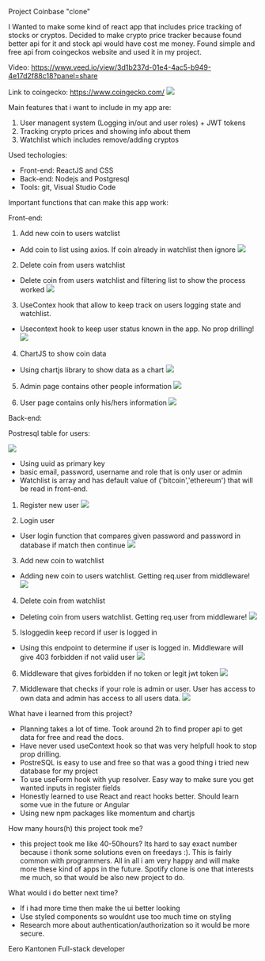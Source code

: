 

Project Coinbase "clone"

I Wanted to make some kind of react app that includes price tracking of stocks or cryptos.
Decided to make crypto price tracker because found better api for it and stock api would have cost me money.
Found simple and free api from coingeckos website and used it in my project.

Video: https://www.veed.io/view/3d1b237d-01e4-4ac5-b949-4e17d2f88c18?panel=share

Link to coingecko: https://www.coingecko.com/
![](https://github.com/Eero556/Crypto-Tracker/blob/main/Doku/Images/project-coinbase1.PNG)

Main features that i want to include in my app are:
1. User managent system (Logging in/out and user roles) + JWT tokens
2. Tracking crypto prices and showing info about them
3. Watchlist which includes remove/adding cryptos


Used techologies:
- Front-end: ReactJS and CSS
- Back-end: Nodejs and Postgresql
- Tools: git, Visual Studio Code


Important functions that can make this app work:

Front-end:

1. Add new coin to users watclist
- Add coin to list using axios. If coin already in watchlist then ignore
![](https://github.com/Eero556/Crypto-Tracker/blob/main/Doku/Images/addcoin-project2.PNG)

2. Delete coin from users watchlist
- Delete coin from users watchlist and filtering list to show the process worked
![](https://github.com/Eero556/Crypto-Tracker/blob/main/Doku/Images/deletecoin-project.PNG)

3. UseContex hook that allow to keep track on users logging state and watchlist.
- Usecontext hook to keep user status known in the app. No prop drilling!
![](https://github.com/Eero556/Crypto-Tracker/blob/main/Doku/Images/usercontexproject.PNG)

4. ChartJS to show coin data
- Using chartjs library to show data as a chart
![](https://github.com/Eero556/Crypto-Tracker/blob/main/Doku/Images/chartjsproject.PNG)

5. Admin page contains other people information
![](https://github.com/Eero556/Crypto-Tracker/blob/main/Doku/Images/admin.PNG)

6. User page contains only his/hers information
![](https://github.com/Eero556/Crypto-Tracker/blob/main/Doku/Images/user.PNG)


Back-end:


Postresql table for users:

![](https://github.com/Eero556/Crypto-Tracker/blob/main/Doku/Images/table-users.PNG)

- Using uuid as primary key
- basic email, password, username and role that is only user or admin
- Watchlist is array and has default value of ('bitcoin','ethereum') that will be read in front-end.


1. Register new user
![](https://github.com/Eero556/Crypto-Tracker/blob/main/Doku/Images/backendRegisterproject.PNG)

2. Login user
- User login function that compares given password and password in database if match then continue
![](https://github.com/Eero556/Crypto-Tracker/blob/main/Doku/Images/backendprojectlogin.PNG)

3. Add new coin to watchlist
- Adding new coin to users watchlist. Getting req.user from middleware!
![](https://github.com/Eero556/Crypto-Tracker/blob/main/Doku/Images/backendAddproject.PNG)

4. Delete coin from watchlist
- Deleting coin from users watchlist. Getting req.user from middleware!
![](https://github.com/Eero556/Crypto-Tracker/blob/main/Doku/Images/Deletebackendproject.PNG)

5. Isloggedin keep record if user is logged in
- Using this endpoint to determine if user is logged in. Middleware will give 403 forbidden if not valid user
![](Crypto/Doku/Images/userupdateproject.PNG)

6. Middleware that gives forbidden if no token or legit jwt token
![](https://github.com/Eero556/Crypto-Tracker/blob/main/Doku/Images/middlewareproject.PNG)

7. Middleware that checks if your role is admin or user. User has access to own data and admin has access to all users data.
![](https://github.com/Eero556/Crypto-Tracker/blob/main/Doku/Images/middlewarerole.PNG)

What have i learned from this project?

- Planning takes a lot of time. Took around 2h to find proper api to get data for free and read the docs.
- Have never used useContext hook so that was very helpfull hook to stop prop drilling.
- PostreSQL is easy to use and free so that was a good thing i tried new database for my project
- To use useForm hook with yup resolver. Easy way to make sure you get wanted inputs in register fields
- Honestly learned to use React and react hooks better. Should learn some vue in the future or Angular
- Using new npm packages like momentum and chartjs


How many hours(h) this project took me?
- this project took me like 40-50hours? Its hard to say exact number because i thonk some solutions even on freedays :). This is fairly common with programmers. All in all i am very happy and will make more these kind of apps in the future. Spotify clone is one that interests me much, so that would be also new project to do.


What would i do better next time?

- If i had more time then make the ui better looking
- Use styled components so wouldnt use too much time on styling
- Research more about authentication/authorization so it would be more secure. 

Eero Kantonen Full-stack developer

















